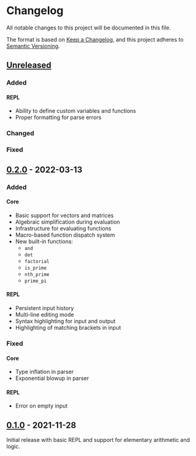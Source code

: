 # Changelog

All notable changes to this project will be documented in this file.

The format is based on [Keep a Changelog](https://keepachangelog.com/en/1.0.0/),
and this project adheres to [Semantic Versioning](https://semver.org/spec/v2.0.0.html).


## [Unreleased]

### Added

#### REPL

- Ability to define custom variables and functions
- Proper formatting for parse errors

### Changed

### Fixed


## [0.2.0] - 2022-03-13

### Added

#### Core

- Basic support for vectors and matrices
- Algebraic simplification during evaluation
- Infrastructure for evaluating functions
- Macro-based function dispatch system
- New built-in functions:
  - `and`
  - `det`
  - `factorial`
  - `is_prime`
  - `nth_prime`
  - `prime_pi`

#### REPL

- Persistent input history
- Multi-line editing mode
- Syntax highlighting for input and output
- Highlighting of matching brackets in input

### Fixed

#### Core

- Type inflation in parser
- Exponential blowup in parser

#### REPL

- Error on empty input


## [0.1.0] - 2021-11-28

Initial release with basic REPL and support for elementary arithmetic and logic.


[unreleased]: https://github.com/p-e-w/savage/compare/v0.2.0...HEAD
[0.2.0]: https://github.com/p-e-w/savage/compare/v0.1.0...v0.2.0
[0.1.0]: https://github.com/p-e-w/savage/releases/tag/v0.1.0
